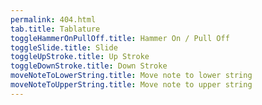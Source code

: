 ```yaml
---
permalink: 404.html
tab.title: Tablature
toggleHammerOnPullOff.title: Hammer On / Pull Off
toggleSlide.title: Slide
toggleUpStroke.title: Up Stroke
toggleDownStroke.title: Down Stroke
moveNoteToLowerString.title: Move note to lower string
moveNoteToUpperString.title: Move note to upper string
---
```

